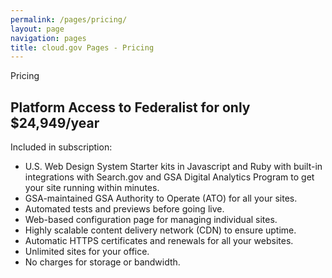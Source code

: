 ```yaml
---
permalink: /pages/pricing/
layout: page
navigation: pages
title: cloud.gov Pages - Pricing
---
```


<section class="usa-section">
  <div class="grid-row">
    <p class="text-uppercase margin-bottom-0">Pricing</p>
  </div>
  <div class="grid-row">
    <h2 class="margin-top-0">Platform Access to Federalist for only $24,949/year</h2>
  </div>
  <div class="grid-row usa-prose">
    <p class="usa-intro">Included in subscription:</p>
    <ul>
      <li>U.S. Web Design System Starter kits in Javascript and Ruby with built-in integrations with Search.gov and GSA Digital Analytics Program to get your site running within minutes.</li>
      <li>GSA-maintained GSA Authority to Operate (ATO) for all your sites.</li>
      <li>Automated tests and previews before going live.</li>
      <li>Web-based configuration page for managing individual sites.</li>
      <li>Highly scalable content delivery network (CDN) to ensure uptime.</li>
      <li>Automatic HTTPS certificates and renewals for all your websites.</li>
      <li>Unlimited sites for your office.</li>
      <li>No charges for storage or bandwidth.</li>
    </ul>
  </div>
</section>
